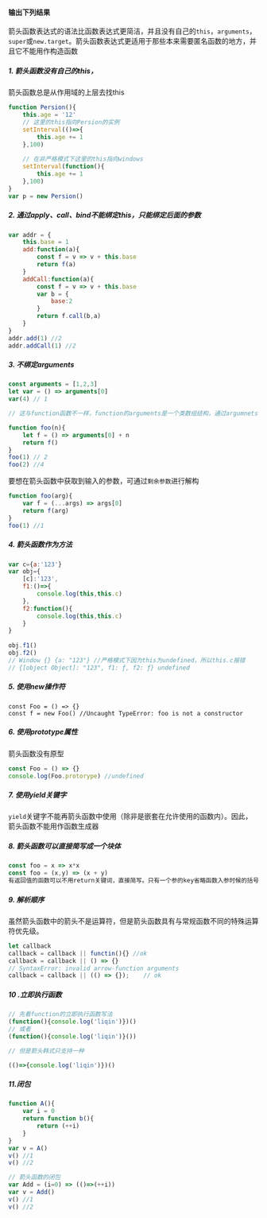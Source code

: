 #### 输出下列结果

箭头函数表达式的语法比函数表达式更简洁，并且没有自己的`this`，`arguments`，`super`或`new.target`。箭头函数表达式更适用于那些本来需要匿名函数的地方，并且它不能用作构造函数

##### 1. 箭头函数没有自己的this，
箭头函数总是从作用域的上层去找this
```js
function Persion(){
	this.age = '12'
	// 这里的this指向Persion的实例
	setInterval(()=>{
		this.age += 1
	},100)
	
	// 在非严格模式下这里的this指向windows
	setInterval(function(){
		this.age += 1
	},100)
}
var p = new Persion()
```

##### 2. 通过apply、call、bind不能绑定this，只能绑定后面的参数
```js
var addr = {
	this.base = 1
	add:function(a){
		const f = v => v + this.base
		return f(a)
	}
	addCall:function(a){
		const f = v => v + this.base
		var b = {
			base:2
		}
		return f.call(b,a)
	}
}
addr.add(1) //2
addr.addCall(1) //2
```

##### 3. 不绑定arguments
```js
const arguments = [1,2,3]
let var = () => arguments[0]
var(4) // 1

// 这与function函数不一样，function的arguments是一个类数组结构，通过argumnets访问传入函数的参数

function foo(n){
	let f = () => arguments[0] + n
	return f()
}
foo(1) // 2
foo(2) //4

```
要想在箭头函数中获取到输入的参数，可通过`剩余参数`进行解构

```js
function foo(arg){
	var f = (...args) => args[0]
	return f(arg)
}
foo(1) //1
```

##### 4. 箭头函数作为方法
```js
var c={a:'123'}
var obj={
	[c]:'123',
	f1:()=>{
		console.log(this,this.c)
	},
	f2:function(){
		console.log(this,this.c)
	}
}
	
obj.f1()
obj.f2()
// Window {} {a: "123"} //严格模式下因为this为undefined，所以this.c报错
// {[object Object]: "123", f1: ƒ, f2: ƒ} undefined
```

##### 5. 使用new操作符
```
const Foo = () => {}
const f = new Foo() //Uncaught TypeError: foo is not a constructor
```

##### 6. 使用prototype属性

箭头函数没有原型

```js
const Foo = () => {}
console.log(Foo.protorype) //undefined
```

##### 7. 使用yield关键字

`yield`关键字不能再箭头函数中使用（除非是嵌套在允许使用的函数内）。因此，箭头函数不能用作函数生成器

##### 8. 箭头函数可以直接简写成一个块体
```js
const foo = x => x*x
const foo = (x,y) => (x + y)
有返回值的函数可以不用return关键词，直接简写。只有一个参的key省略函数入参时候的括号
```

##### 9. 解析顺序

虽然箭头函数中的箭头不是运算符，但是箭头函数具有与常规函数不同的特殊运算符优先级。

```js
let callback
callback = callback || functin(){} //ok
callback = callback || () => {}
// SyntaxError: invalid arrow-function arguments
callback = callback || (() => {});    // ok
```

##### 10 .立即执行函数

```js
// 先看function的立即执行函数写法
(function(){console.log('liqin')})()
// 或者
(function(){console.log('liqin')}())

// 但是箭头韩式只支持一种

(()=>{console.log('liqin')})()

```

##### 11.闭包

```js
function A(){
	var i = 0
	return function b(){
		return (++i)
	}
}
var v = A()
v() //1
v() //2

// 箭头函数的闭包
var Add = (i=0) => (()=>(++i))
var v = Add()
v() //1
v() //2
```
